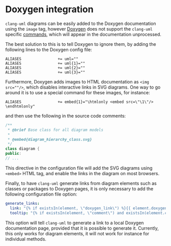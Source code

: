# Doxygen integration

<!-- toc -->



<!-- tocstop -->

`clang-uml` diagrams can be easily added to the Doxygen documentation using the
`image` tag, however [Doxygen](https://www.doxygen.nl/index.html) does not
support the `clang-uml` specific [commands](./comment_decorators.md), which 
will  appear in the documentation unprocessed.

The best solution to this is to tell Doxygen to ignore them, by adding the
following lines to the Doxygen config file:

```
ALIASES                += uml=""
ALIASES                += uml{1}=""
ALIASES                += uml{2}=""
ALIASES                += uml{3}=""
```

Furthermore, Doxygen adds images to HTML documentation as `<img src=""/>`,
which disables interactive links in SVG diagrams. One way to go around it
is to use a special command for these images, for instance:

```
ALIASES                += embed{1}="\htmlonly <embed src=\"\1\"/> \endhtmlonly"
```

and then use the following in the source code comments:

```cpp
/**
 * @brief Base class for all diagram models
 *
 * @embed{diagram_hierarchy_class.svg}
 */
class diagram {
public:
// ...
```

This directive in the configuration file will add the SVG diagrams using
`<embed>` HTML tag, and enable the links in the diagram on most browsers.

Finally, to have `clang-uml` generate links from diagram elements such as classes
or packages to Doxygen pages, it is only necessary to add the following
configuration file option:

```yaml
generate_links:
  link: "{% if existsIn(element, \"doxygen_link\") %}{{ element.doxygen_link }}{% endif %}"
  tooltip: "{% if existsIn(element, \"comment\") and existsIn(element.comment, \"brief\") %}{{ abbrv(trim(replace(element.comment.brief.0, \"\\n+\", \" \")), 256) }}{% else %}{{ element.name }}{% endif %}"
```

This option will tell `clang-uml` to generate a link to a local Doxygen
documentation page, provided that it is possible to generate it. Currently,
this only works for diagram elements, it will not work for instance
for individual methods.

